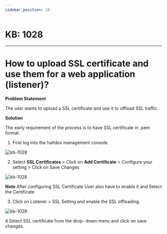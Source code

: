 ```yaml
---
sidebar_position: 28
---
```


# KB: 1028
-----------

# How to upload SSL certificate and use them for a web application (listener)?

**Problem Statement**

The user wants to upload a SSL certificate and use it to offload SSL traffic.

**Solution**

The early requirement of the process is to have SSL certificate in .pem format.

1. First log into the haltdos management console.

![kb-1028](/tutorials/geoo.png)

2. Select **SSL Certificates** > Click on **Add Certificate** > Configure your setting > Click on Save Changes

![kb-1028](/tutorials/sslcerti.png)

**Note** After configuring SSL Certificate User also have to enable it  and Select the Certificate 

3. Click on Listener > SSL Setting and enable the SSL offloading.

![kb-1028](/tutorials/sslsetting.png)

4.Select SSL certificate from the drop- down menu and click on save changes.




